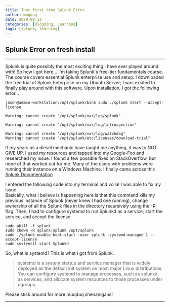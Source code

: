 ```yaml
---
title: That first time Splunk Error
author: muqduq
date: 2020-08-12
categories: [Blogging, Learning]
tags: [splunk, learning]
---
```


## Splunk Error on fresh install

* * *

Splunk is quite possibly the most exciting thing I have ever played around with! So how I got here... I'm taking Splunk's free-tier fundamentals course. The course covers essential Splunk enterprise use and setup. I downloaded the free trial of Splunk Enterprise on my Ubuntu Server; I was excited to finally play around with this software. Upon installation, I got the following error...

```
jason@admin-workstation:/opt/splunk/bin$ sudo ./splunk start --accept-license

Warning: cannot create "/opt/splunk/var/log/splunk"

Warning: cannot create "/opt/splunk/var/log/introspection"

Warning: cannot create "/opt/splunk/var/log/watchdog"
Warning: cannot create "/opt/splunk/etc/licenses/download-trial"
```
If my years as a diesel mechanic have taught me anything, it was to NOT GIVE UP. I used my resources and tapped into my Google-Foo and researched my issue. I found a few possible fixes on StackOverflow, but none of that worked out for me. Many of the users with problems were running their instance on a Windows Machine. I finally came across this [Splunk Documentation](https://docs.splunk.com/Documentation/Splunk/8.0.5/Admin/RunSplunkassystemdservice)

I entered the following code into my terminal and voila! I was able to fix my issue.  
Basically, what I believe is happening here is that this command kills my previous instance of Splunk (never knew I had one running), change ownership of all the Splunk files in the directory recursively using the -R flag. Then, I had to configure systemd to run Splunkd as a service, start the service, and accept the license.

```    
sudo pkill -f splunk
sudo chown -R splunk:splunk /opt/splunk
sudo ./splunk enable boot-start -user splunk -systemd-managed 1 --accept-license
sudo systemctl start Splunkd

```
So, what is systemd? This is what I got from Splunk. 
> systemd is a system startup and service manager that is widely deployed as the default init system on most major Linux distributions. You can configure systemd to manage processes, such as splunkd, as services, and allocate system resources to those processes under cgroups.

Please stick around for more muqduq shenanigans! 


*** 







